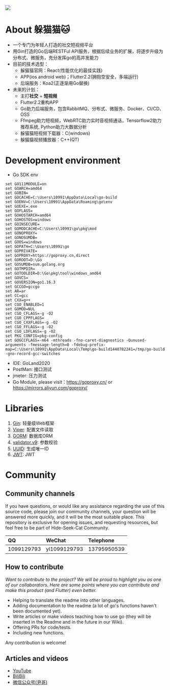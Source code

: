 ![](https://camo.githubusercontent.com/2b507540e2681c1a25698f246b9dca69c30548ed66a7323075b0224cbb1bf058/68747470733a2f2f676f6c616e672e6f72672f646f632f676f706865722f6669766579656172732e6a7067)
# About 躲猫猫🐱
- 一个专门为年轻人打造的社交短视频平台
- 用Gin打造的Go后端RESTFul API服务，根据后续业务的扩展，将逐步升级为分布式、微服务，充分发挥go的高并发能力
- 目前的技术选型：
    - 躲猫猫官网：React(性能优化的最佳实践)
    - APP(ios android web)；Flutter2.2(拥抱空安全，多端运行)
    - 后端服务：Koa2(正逐渐用Go替换)
- 未来的计划：
    - 主打**社交** + **短视频**
    - Flutter2.2重构APP
    - Go助力后端服务，包含RabbitMQ、分布式、微服务、Docker、CI/CD、OSS
    - Ffmpeg助力短视频，WebRTC助力实时音视频通话，Tensorflow2助力推荐系统, Python助力大数据分析
    - 躲猫猫短视频下载器：C(windows)
    - 躲猫猫视频播放器：C++(QT)
      
# Development environment

- Go SDK env
```
set GO111MODULE=on
set GOARCH=amd64
set GOBIN=
set GOCACHE=C:\Users\10991\AppData\Local\go-build
set GOENV=C:\Users\10991\AppData\Roaming\go\env
set GOEXE=.exe
set GOFLAGS=
set GOHOSTARCH=amd64
set GOHOSTOS=windows
set GOINSECURE=
set GOMODCACHE=C:\Users\10991\go\pkg\mod
set GONOPROXY=
set GONOSUMDB=
set GOOS=windows
set GOPATH=C:\Users\10991\go
set GOPRIVATE=
set GOPROXY=https://goproxy.cn,direct
set GOROOT=D:\Go
set GOSUMDB=sum.golang.org
set GOTMPDIR=
set GOTOOLDIR=D:\Go\pkg\tool\windows_amd64
set GOVCS=
set GOVERSION=go1.16.3
set GCCGO=gccgo
set AR=ar
set CC=gcc
set CXX=g++
set CGO_ENABLED=1
set GOMOD=NUL
set CGO_CFLAGS=-g -O2
set CGO_CPPFLAGS=
set CGO_CXXFLAGS=-g -O2
set CGO_FFLAGS=-g -O2
set CGO_LDFLAGS=-g -O2
set PKG_CONFIG=pkg-config
set GOGCCFLAGS=-m64 -mthreads -fno-caret-diagnostics -Qunused-arguments -fmessage-length=0 -fdebug-prefix-map=C:\Users\10991\AppData\Local\Temp\go-build1440782241=/tmp/go-build -gno-record-gcc-switches
```
- IDE: GoLand2020
- PostMan: 接口测试
- jmeter: 压力测试
- Go Module, please visit：https://goproxy.cn/ or https://mirrors.aliyun.com/goproxy/

# Libraries
1. [Gin](https://github.com/gin-gonic/gin): 轻量级Web框架 
1. [Viper](https://github.com/spf13/viper): 配置文件读取
1. [GORM](https://github.com/go-gorm/gorm): 数据库ORM
1. [validator.v9](https://github.com/go-playground/validator): 参数校验
1. [UUID](github.com/satori/go.uuid): 生成唯一ID
1. [JWT](github.com/dgrijalva/jwt-go): JWT


# Community

## Community channels

If you have questions, or would like any assistance regarding the use of this source code, please join our community channels, your question will be answered more quickly, and it will be the most suitable place. This repository is exclusive for opening issues, and requesting resources, but feel free to be part of Hide-Seek-Cat Community.

| **QQ**                                                                                                                   | **WeChat**                                                                                                                 | **Telephone**                                                                                                          |
| :-------------------------------------------------------------------------------------------------------------------------- | :-------------------------------------------------------------------------------------------------------------------------- | :-------------------------------------------------------------------------------------------------------------------- |
| 1099129793 | yl1099129793 | 13795950539 |

## How to contribute

_Want to contribute to the project? We will be proud to highlight you as one of our collaborators. Here are some points where you can contribute and make this product (and Flutter) even better._

- Helping to translate the readme into other languages.
- Adding documentation to the readme (a lot of go's functions haven't been documented yet).
- Write articles or make videos teaching how to use go (they will be inserted in the Readme and in the future in our Wiki).
- Offering PRs for code/tests.
- Including new functions.

Any contribution is welcome!

## Articles and videos

- [YouTube](https://www.youtube.com/channel/UClg53fJlRO-5GAwGoHjxP0A)
- [BiliBili](https://space.bilibili.com/355529756)
- [微信公众号(尹哥)](https://mp.weixin.qq.com/s?__biz=MzU2NzkxMzg2NQ==&mid=2247486880&idx=1&sn=d0092b467c18210798467b3aaf5121bb&chksm=fc94b146cbe33850ee820e42d1b483b3207652d1ea5410630caf3ce69c519b5147d717e2b259&token=812813886&lang=zh_CN#rd)